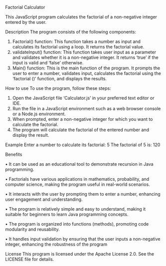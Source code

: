 Factorial Calculator

This JavaScript program calculates the factorial of a non-negative integer entered by the user. 

Description
The program consists of the following components: 
1.	Factorial() function: This function takes a number as input and calculates its factorial using a loop. It returns the factorial value. 
2.	validateInput() function: This function takes user input as a parameter and validates whether it is a non-negative integer. It returns ‘true’ if the input is valid and ‘false’ otherwise. 
3.	Main() function: This is the main function of the program. It prompts the user to enter a number, validates input, calculates the factorial using the ‘factorial ()’ function, and displays the results. 

How to use
To use the program, follow these steps:

1. Open the JavaScript file ‘Calculator.js’ in your preferred text editor or IDE. 
2. Run the file in a JavaScript environment such as a web browser console or a Node.js environment.
3. When prompted, enter a non-negative integer for which you want to calculate the factorial. 
4. The program will calculate the factorial of the entered number and display the result. 

Example
Enter a number to calculate its factorial: 5
The factorial of 5 is: 120

Benefits 

•	It can be used as an educational tool to demonstrate recursion in Java programming.

•	Factorials have various applications in mathematics, probability, and computer science, making the program useful in real-world scenarios.

•	It interacts with the user by prompting them to enter a number, enhancing user engagement and understanding.

•	The program is relatively simple and easy to understand, making it suitable for beginners to learn Java programming concepts.

•	The program is organized into functions (methods), promoting code modularity and reusability.

•	It handles input validation by ensuring that the user inputs a non-negative integer, enhancing the robustness of the program

License
This program is licensed under the Apache License 2.0. See the LICENSE file for details.
